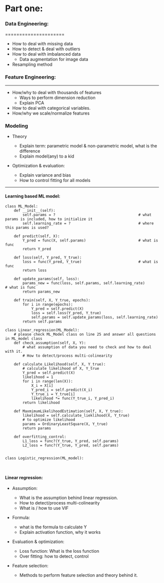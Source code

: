# Part one:

### Data Engineering:
=====================

+ How to deal with missing data
+ How to detect & deal with outliers
+ How to deal with imbalanced data
  - Data augmentation for image data
+ Resampling method


### Feature Engineering:
______________
- How/why to deal with thousands of features
  + Ways to perform dimension reduction
   - Explain PCA
- How to deal with categorical variables.
- How/why we scale/normalize features

### Modeling

- Theory
  - Explain term: parametric model & non-parametric model, what is the difference
  - Explain model(any) to a kid

- Optimization & evaluation:
  - Explain variance and bias
  - How to control fitting for all models
______________
#### Learning based ML model:
```
class ML_Model:
    def __init__(self):
        self.params = ?                                      # what params is included, how to initialize it
        self.learning_rate = ?                               # where this params is used?
        
    def predict(self, X):
        Y_pred = func(X, self.params)                        # what is func
        return Y_pred
  
    def loss(self, Y_pred, Y_true):
        loss = func(Y_pred, Y_true)                          # what is func
        return loss

    def update_params(self, loss):
        params_new = func(loss, self.params, self.learning_rate)                 # what is func
        return params_new
        
    def train(self, X, Y_true, epochs):
        for i in range(epochs):
            Y_pred = self.predict(X)
            loss = self.loss(Y_pred, Y_true)
            self.params = self.update_params(loss, self.learning_rate)
        return self.params

class Linear_regression(ML_Model):
    # please check ML_Model class on line 25 and answer all questions in ML_model class
    def check_assumption(self, X, Y):
        # what assumption of data you need to check and how to deal with it.
        # How to detect/process multi-colinearity

    def calculate_Likelihood(self, X, Y_true):
        # calculate likelihood of X, Y_true
        Y_pred = self.predict(X)
        likelihood = 1
        for i in range(len(X)):
            X_i = X[i]
            Y_pred_i = self.predict(X_i)
            Y_true_i = Y_true[i]
            likelihood *= func(Y_true_i, Y_pred_i)
        return likelihood
     
    def MaxmimumLikelihoodEstimation(self, X, Y_true):
        likelihood = self.calculate_lieklihood(X, Y_true)
        # to optimize likelihood
        params = OrdinaryLeastSquare(X, Y_true)
        return params
    
    def overfitting_control:
        L1_loss = func?(Y_true, Y_pred, self.params)
        L2_loss = func?(Y_true, Y_pred, self.params)        
        

class Logistic_regression(ML_model):
    


```

#### Linear regression:
- Assumption:
  - What is the assumption behind linear regression.
  - How to detect/process multi-colinearity
  - What is / how to use VIF

- Formula:
  - what is the formula to calculate Y
  - Explain activation function, why it works

+ Evaluation & optimization:
  - Loss function: What is the loss function
  - Over fitting: how to detect, control

+ Feature selection:
  + Methods to perform feature selection and theory behind it.
    
  
